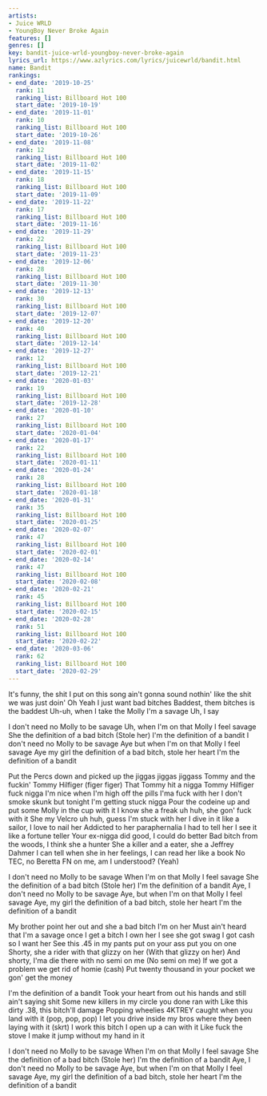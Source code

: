```yaml
---
artists:
- Juice WRLD
- YoungBoy Never Broke Again
features: []
genres: []
key: bandit-juice-wrld-youngboy-never-broke-again
lyrics_url: https://www.azlyrics.com/lyrics/juicewrld/bandit.html
name: Bandit
rankings:
- end_date: '2019-10-25'
  rank: 11
  ranking_list: Billboard Hot 100
  start_date: '2019-10-19'
- end_date: '2019-11-01'
  rank: 10
  ranking_list: Billboard Hot 100
  start_date: '2019-10-26'
- end_date: '2019-11-08'
  rank: 12
  ranking_list: Billboard Hot 100
  start_date: '2019-11-02'
- end_date: '2019-11-15'
  rank: 18
  ranking_list: Billboard Hot 100
  start_date: '2019-11-09'
- end_date: '2019-11-22'
  rank: 17
  ranking_list: Billboard Hot 100
  start_date: '2019-11-16'
- end_date: '2019-11-29'
  rank: 22
  ranking_list: Billboard Hot 100
  start_date: '2019-11-23'
- end_date: '2019-12-06'
  rank: 28
  ranking_list: Billboard Hot 100
  start_date: '2019-11-30'
- end_date: '2019-12-13'
  rank: 30
  ranking_list: Billboard Hot 100
  start_date: '2019-12-07'
- end_date: '2019-12-20'
  rank: 40
  ranking_list: Billboard Hot 100
  start_date: '2019-12-14'
- end_date: '2019-12-27'
  rank: 12
  ranking_list: Billboard Hot 100
  start_date: '2019-12-21'
- end_date: '2020-01-03'
  rank: 19
  ranking_list: Billboard Hot 100
  start_date: '2019-12-28'
- end_date: '2020-01-10'
  rank: 27
  ranking_list: Billboard Hot 100
  start_date: '2020-01-04'
- end_date: '2020-01-17'
  rank: 22
  ranking_list: Billboard Hot 100
  start_date: '2020-01-11'
- end_date: '2020-01-24'
  rank: 28
  ranking_list: Billboard Hot 100
  start_date: '2020-01-18'
- end_date: '2020-01-31'
  rank: 35
  ranking_list: Billboard Hot 100
  start_date: '2020-01-25'
- end_date: '2020-02-07'
  rank: 47
  ranking_list: Billboard Hot 100
  start_date: '2020-02-01'
- end_date: '2020-02-14'
  rank: 47
  ranking_list: Billboard Hot 100
  start_date: '2020-02-08'
- end_date: '2020-02-21'
  rank: 45
  ranking_list: Billboard Hot 100
  start_date: '2020-02-15'
- end_date: '2020-02-28'
  rank: 51
  ranking_list: Billboard Hot 100
  start_date: '2020-02-22'
- end_date: '2020-03-06'
  rank: 62
  ranking_list: Billboard Hot 100
  start_date: '2020-02-29'
---
```



It's funny, the shit I put on this song ain't gonna sound nothin' like the shit we was just doin'
Oh
Yeah
I just want bad bitches
Baddest, them bitches is the baddest
Uh-uh, when I take the Molly I'm a savage
Uh, I say

I don't need no Molly to be savage
Uh, when I'm on that Molly I feel savage
She the definition of a bad bitch (Stole her)
I'm the definition of a bandit
I don't need no Molly to be savage
Aye but when I'm on that Molly I feel savage
Aye my girl the definition of a bad bitch, stole her heart
I'm the definition of a bandit

Put the Percs down and picked up the jiggas jiggas jiggass
Tommy and the fuckin' Tommy Hilfiger (figer figer)
That Tommy hit a nigga Tommy Hilfiger fuck nigga
I'm nice when I'm high off the pills I'ma fuck with her
I don't smoke skunk but tonight I'm getting stuck nigga
Pour the codeine up and put some Molly in the cup with it
I know she a freak uh huh, she gon' fuck with it
She my Velcro uh huh, guess I'm stuck with her
I dive in it like a sailor, I love to nail her
Addicted to her paraphernalia I had to tell her
I see it like a fortune teller
Your ex-nigga did good, I could do better
Bad bitch from the woods, I think she a hunter
She a killer and a eater, she a Jeffrey Dahmer
I can tell when she in her feelings, I can read her like a book
No TEC, no Beretta FN on me, am I understood? (Yeah)

I don't need no Molly to be savage
When I'm on that Molly I feel savage
She the definition of a bad bitch (Stole her)
I'm the definition of a bandit
Aye, I don't need no Molly to be savage
Aye, but when I'm on that Molly I feel savage
Aye, my girl the definition of a bad bitch, stole her heart
I'm the definition of a bandit


My brother point her out and she a bad bitch I'm on her
Must ain't heard that I'm a savage once I get a bitch I own her
I see she got swag I got cash so I want her
See this .45 in my pants put on your ass put you on one
Shorty, she a rider with that glizzy on her (With that glizzy on her)
And shorty, I'ma die there with no semi on me (No semi on me)
If we got a problem we get rid of homie (cash)
Put twenty thousand in your pocket we gon' get the money

I'm the definition of a bandit
Took your heart from out his hands and still ain't saying shit
Some new killers in my circle you done ran with
Like this dirty .38, this bitch'll damage
Popping wheelies 4KTREY caught when you land with it (pop, pop, pop)
I let you drive inside my bros where they been laying with it (skrt)
I work this bitch I open up a can with it
Like fuck the stove I make it jump without my hand in it


I don't need no Molly to be savage
When I'm on that Molly I feel savage
She the definition of a bad bitch (Stole her)
I'm the definition of a bandit
Aye, I don't need no Molly to be savage
Aye, but when I'm on that Molly I feel savage
Aye, my girl the definition of a bad bitch, stole her heart
I'm the definition of a bandit



